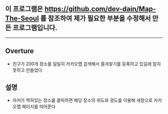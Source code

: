 ## 이 프로그램은 https://github.com/dev-dain/Map-The-Seoul 를 참조하여 제가 필요한 부분을 수정해서 만든 프로그램입니다.

---

## Overture

- 친구가 200개 장소를 일일히 카카오맵 검색해서 즐겨찾기를 등록하고 있길래 참지 못하고 만들었다

## 설명

- 마커가 찍혀있는 장소를 클릭하면 해당 장소의 위도와 경도를 이용해 새창으로 카카오맵 페이지를 띄어준다  

